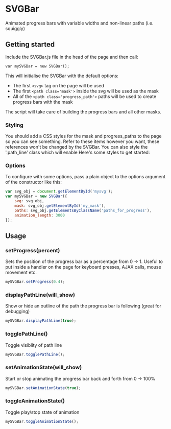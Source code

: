 # SVGBar
Animated progress bars with variable widths and non-linear paths (i.e. squiggly)

## Getting started

Include the SVGBar.js file in the head of the page and then call:

```
var mySVGBar = new SVGBar();
````

This will initialise the SVGBar with the default options:

- The first `<svg>` tag on the page will be used
- The first `<path class='mask'>` inside the svg will be used as the mask
- All of the `<path class='progress_path'>` paths will be used to create progress bars with the mask

The script will take care of building the progress bars and all other masks.

### Styling

You should add a CSS styles for the mask and progress_paths to the page so you can see something.
Refer to these items however you want, these references won't be changed by the SVGBar.
You can also style the '.path_line' class which will enable
Here's some styles to get started:



### Options

To configure with some options, pass a plain object to the options argument of the constructor like this:

```javascript
var svg_obj = document.getElementById('mysvg');
var mySVGBar = new SVGBar({
    svg: svg_obj,
    mask: svg_obj.getElementById('my_mask'),
    paths: svg_obj.getElementsByClassName('paths_for_progress'),
    animation_length: 3000
});
```

## Usage

### setProgress(percent)
Sets the position of the progress bar as a percentage from 0 -> 1.
Useful to put inside a handler on the page for keyboard presses, AJAX calls, mouse movement etc.
```javascript
mySVGBar.setProgress(0.4);
```

### displayPathLine(will_show)
Show or hide an outline of the path the progress bar is following (great for debugging)
```javascript
mySVGBar.displayPathLine(true);
```

### togglePathLine()
Toggle visiblity of path line
```javascript
mySVGBar.togglePathLine();
```

### setAnimationState(will_show)
Start or stop animating the progress bar back and forth from 0 -> 100%
```javascript
mySVGBar.setAnimationState(true);
```

### toggleAnimationState()
Toggle play/stop state of animation
```javascript
mySVGBar.toggleAnimationState();
```